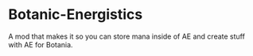 # Botanic-Energistics
A mod that makes it so you can store mana inside of AE and create stuff with AE for Botania.
